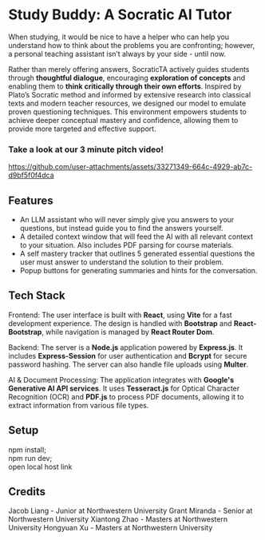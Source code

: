 # Study Buddy: A Socratic AI Tutor
When studying, it would be nice to have a helper who can help you understand how to think about the problems you are confronting; however, a personal teaching assistant isn’t always by your side - until now. 

Rather than merely offering answers, SocraticTA actively guides students through **thoughtful dialogue**, encouraging **exploration of concepts** and enabling them to **think critically through their own efforts**. Inspired by Plato’s Socratic method and informed by extensive research into classical texts and modern teacher resources, we designed our model to emulate proven questioning techniques. This environment empowers students to achieve deeper conceptual mastery and confidence, allowing them to provide more targeted and effective support.

### Take a look at our 3 minute pitch video!
https://github.com/user-attachments/assets/33271349-664c-4929-ab7c-d9bf5f0f4dca

## Features
- An LLM assistant who will never simply give you answers to your questions, but instead guide you to find the answers yourself.
- A detailed context window that will feed the AI with all relevant context to your situation. Also includes PDF parsing for course materials.
- A self mastery tracker that outlines 5 generated essential questions the user must answer to understand the solution to their problem.
- Popup buttons for generating summaries and hints for the conversation.

## Tech Stack
Frontend: The user interface is built with **React**, using **Vite** for a fast development experience. The design is handled with **Bootstrap** and **React-Bootstrap**, while navigation is managed by **React Router Dom**.

Backend: The server is a **Node.js** application powered by **Express.js**. It includes **Express-Session** for user authentication and **Bcrypt** for secure password hashing. The server can also handle file uploads using **Multer**.

AI & Document Processing: The application integrates with **Google's Generative AI API services**. It uses **Tesseract.js** for Optical Character Recognition (OCR) and **PDF.js** to process PDF documents, allowing it to extract information from various file types.

## Setup
npm install;  
npm run dev;  
open local host link

## Credits
Jacob Liang - Junior at Northwestern University
Grant Miranda - Senior at Northwestern University
Xiantong Zhao - Masters at Northwestern University
Hongyuan Xu - Masters at Northwestern University
